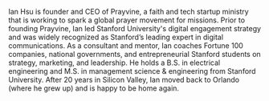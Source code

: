﻿---
name: Ian Hsu
description: Founder and CEO, Prayvine
picture: ianhsu.jpg

---

Ian Hsu is founder and CEO of Prayvine, a faith and tech startup ministry that is working to spark a global prayer movement for missions. Prior to founding Prayvine, Ian led Stanford University's digital engagement strategy and was widely recognized as Stanford’s leading expert in digital communications. As a consultant and mentor, Ian coaches Fortune 100 companies, national governments, and entrepreneurial Stanford students on strategy, marketing, and leadership. 
He holds a B.S. in electrical engineering and M.S. in management science & engineering from Stanford University. After 20 years in Silicon Valley, Ian moved back to Orlando (where he grew up) and is happy to be home again.
